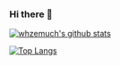 ### Hi there 👋

<!--
**whzemuch/whzemuch** is a ✨ _special_ ✨ repository because its `README.md` (this file) appears on your GitHub profile.

Here are some ideas to get you started:

- 🔭 I’m currently working on ...
- 🌱 I’m currently learning ...
- 👯 I’m looking to collaborate on ...
- 🤔 I’m looking for help with ...
- 💬 Ask me about ...
- 📫 How to reach me: ...
  - 💡
  - ✏️
  - 👨‍💼

- 😄 Pronouns: ...
- ⚡ Fun fact: ...
-->
[![whzemuch's github stats](https://github-readme-stats.vercel.app/api?username=whzemuch&count_private=true&show_icons=true&theme=radical&hide_rank=false)](https://github.com/anuraghazra/github-readme-stats)


[![Top Langs](https://github-readme-stats.vercel.app/api/top-langs/?username=whzemuch&hide=html)](https://github.com/anuraghazra/github-readme-stats)


